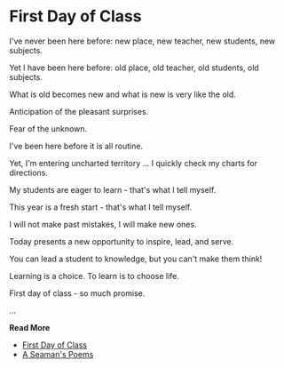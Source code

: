# First Day of Class


I've never been here before: new place, new teacher, new students, new subjects.

Yet I have been here before: old place, old teacher, old students, old subjects.

What is old becomes new and what is new is very like the old.

Anticipation of the pleasant surprises.

Fear of the unknown.

I've been here before it is all routine.

Yet, I'm entering uncharted territory ... I quickly check my charts for directions.

My students are eager to learn - that's what I tell myself.

This year is a fresh start - that's what I tell myself.

I will not make past mistakes, I will make new ones.

Today presents a new opportunity to inspire, lead, and serve.

You can lead a student to knowledge, but you can't make them think!

Learning is a choice. To learn is to choose life.

First day of class - so much promise.


...

**Read More**

* [First Day of Class](https://seamansguide.com/book/poem/FirstDay.md)
* [A Seaman's Poems](https://seamansguide.com/book/poem)

